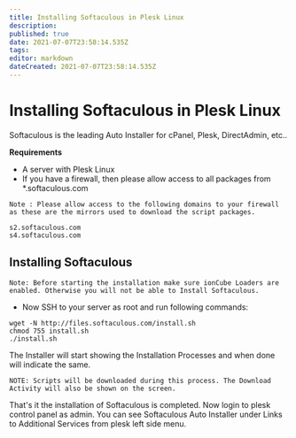 ```yaml
---
title: Installing Softaculous in Plesk Linux
description: 
published: true
date: 2021-07-07T23:58:14.535Z
tags: 
editor: markdown
dateCreated: 2021-07-07T23:58:14.535Z
---
```


# Installing Softaculous in Plesk Linux


Softaculous is the leading Auto Installer for cPanel, Plesk, DirectAdmin, etc..

**Requirements**

- A server with Plesk Linux
- If you have a firewall, then please allow access to all packages from *.softaculous.com

```
Note : Please allow access to the following domains to your firewall as these are the mirrors used to download the script packages.

s2.softaculous.com
s4.softaculous.com
```

## Installing Softaculous

```
Note: Before starting the installation make sure ionCube Loaders are enabled. Otherwise you will not be able to Install Softaculous.
```

- Now SSH to your server as root and run following commands:

```
wget -N http://files.softaculous.com/install.sh
chmod 755 install.sh
./install.sh
```

The Installer will start showing the Installation Processes and when done will indicate the same.


```
NOTE: Scripts will be downloaded during this process. The Download Activity will also be shown on the screen.
```
That's it the installation of Softaculous is completed. Now login to plesk control panel as admin. You can see Softaculous Auto Installer under Links to Additional Services from plesk left side menu.
